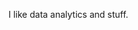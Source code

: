 I like data analytics and stuff.

<!---
DanielTan18/DanielTan18 is a ✨ special ✨ repository because its `README.md` (this file) appears on your GitHub profile.
You can click the Preview link to take a look at your changes.
--->
